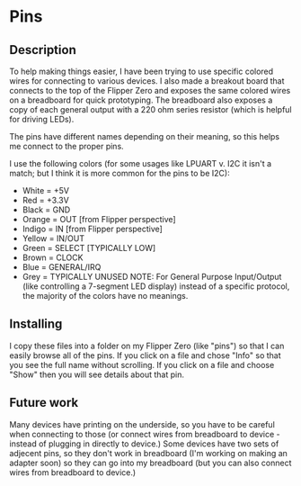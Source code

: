 # Pins

## Description
To help making things easier, I have been trying to use specific colored wires for connecting to various devices.  I also made a breakout board that connects to the top of the Flipper Zero and exposes the same colored wires on a breadboard for quick prototyping. The breadboard also exposes a copy of each general output with a 220 ohm series resistor (which is helpful for driving LEDs).

The pins have different names depending on their meaning, so this
helps me connect to the proper pins.

I use the following colors (for some usages like LPUART v. I2C it isn't a match; but I think it is more common for the pins to be I2C):
- White = +5V
- Red = +3.3V
- Black = GND
- Orange = OUT [from Flipper perspective]
- Indigo = IN [from Flipper perspective]
- Yellow = IN/OUT
- Green = SELECT [TYPICALLY LOW]
- Brown = CLOCK
- Blue = GENERAL/IRQ
- Grey = TYPICALLY UNUSED
NOTE: For General Purpose Input/Output (like controlling a 7-segment LED display) instead of a specific protocol, the majority of the colors have no meanings.


## Installing
I copy these files into a folder on my Flipper Zero (like "pins") so that I can easily browse all of the pins.  If you click on a file and chose "Info" so that you see the full name without scrolling.  If you click on a file and choose "Show" then you will see details about that pin.

## Future work
Many devices have printing on the underside, so you have to be careful when connecting to those (or connect wires from breadboard to device - instead of plugging in directly to device.)  Some devices have two sets of adjecent pins, so they don't work in breadboard (I'm working on making an adapter soon) so they can go into my breadboard (but you can also connect wires from breadboard to device.)
